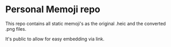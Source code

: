 # Personal Memoji repo
This repo contains all static memoji's as the original .heic and the converted .png files.

It's public to allow for easy embedding via link.